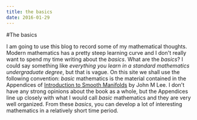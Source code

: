 ```yaml
---
title: the basics
date: 2016-01-29 
---
```


#The basics

I am going to use this blog to record some of my mathematical thoughts. Modern mathematics has a pretty steep learning curve and I don\'t really want to spend my time writing about 
the *basics*. What are the *basics*? I could say something like *everything you learn in a standard mathematics undergraduate degree*, but that is vague. On this site we shall use 
the following convention: *basic* mathematics is the material contained in the Appendices of [Introduction to Smooth Manifolds](https://www.math.washington.edu/~lee/Books/ISM/) by 
John M Lee. I don\'t have any strong opinions about the book as a whole, but the Appendices line up closely with what I would call *basic* mathematics and they are very well 
organized. From these *basics*, you can develop a lot of interesting mathematics in a relatively short time period.
